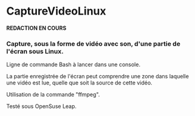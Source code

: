 # CaptureVideoLinux

**REDACTION EN COURS**

### Capture, sous la forme de vidéo avec son, d'une partie de l'écran sous Linux.

Ligne de commande Bash à lancer dans une console.

La partie enregistrée de l'écran peut comprendre une zone dans laquelle une vidéo est lue, quelle que soit la source de cette vidéo.

Utilisation de la commande "ffmpeg".

Testé sous OpenSuse Leap.
